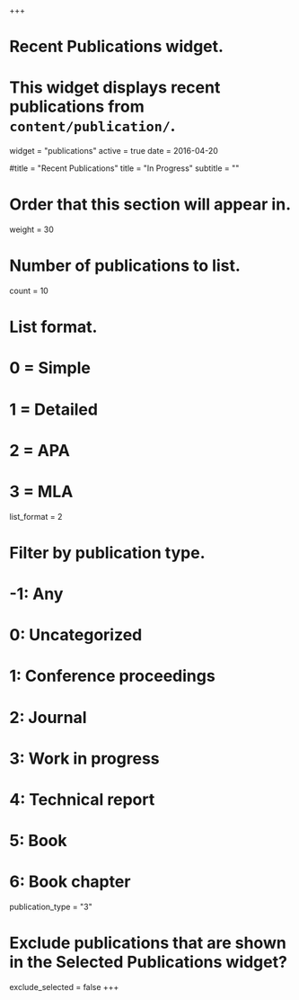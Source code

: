 +++
# Recent Publications widget.
# This widget displays recent publications from `content/publication/`.
widget = "publications"
active = true
date = 2016-04-20

#title = "Recent Publications"
title = "In Progress"
subtitle = ""

# Order that this section will appear in.
weight = 30

# Number of publications to list.
count = 10

# List format.
#   0 = Simple
#   1 = Detailed
#   2 = APA
#   3 = MLA
list_format = 2

# Filter by publication type.
# -1: Any
#  0: Uncategorized
#  1: Conference proceedings
#  2: Journal
#  3: Work in progress
#  4: Technical report
#  5: Book
#  6: Book chapter
publication_type = "3"

# Exclude publications that are shown in the Selected Publications widget?
exclude_selected = false
+++

